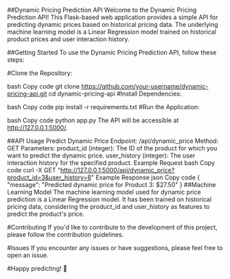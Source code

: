 ##Dynamic Pricing Prediction API
Welcome to the Dynamic Pricing Prediction API! This Flask-based web application provides a simple API for predicting dynamic prices based on historical pricing data. The underlying machine learning model is a Linear Regression model trained on historical product prices and user interaction history.

##Getting Started
To use the Dynamic Pricing Prediction API, follow these steps:

#Clone the Repository:

bash
Copy code
git clone https://github.com/your-username/dynamic-pricing-api.git
cd dynamic-pricing-api
#Install Dependencies:

bash
Copy code
pip install -r requirements.txt
#Run the Application:

bash
Copy code
python app.py
The API will be accessible at http://127.0.0.1:5000/.

##API Usage
Predict Dynamic Price
Endpoint: /api/dynamic_price
Method: GET
Parameters:
product_id (integer): The ID of the product for which you want to predict the dynamic price.
user_history (integer): The user interaction history for the specified product.
Example Request
bash
Copy code
curl -X GET "http://127.0.0.1:5000/api/dynamic_price?product_id=3&user_history=8"
Example Response
json
Copy code
{
  "message": "Predicted dynamic price for Product 3: $27.50"
}
##Machine Learning Model
The machine learning model used for dynamic price prediction is a Linear Regression model. It has been trained on historical pricing data, considering the product_id and user_history as features to predict the product's price.

#Contributing
If you'd like to contribute to the development of this project, please follow the contribution guidelines.

#Issues
If you encounter any issues or have suggestions, please feel free to open an issue.

#Happy predicting! 🚀
